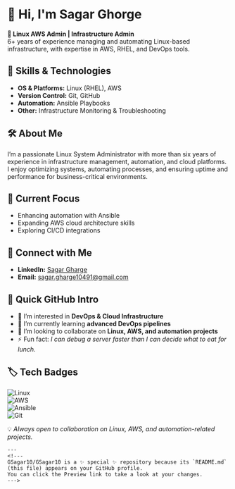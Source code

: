 # 👋 Hi, I'm Sagar Ghorge  

**💼 Linux AWS Admin | Infrastructure Admin**  
6+ years of experience managing and automating Linux-based infrastructure, with expertise in AWS, RHEL, and DevOps tools.

## 🚀 Skills & Technologies
- **OS & Platforms:** Linux (RHEL), AWS  
- **Version Control:** Git, GitHub  
- **Automation:** Ansible Playbooks  
- **Other:** Infrastructure Monitoring & Troubleshooting  

## 🛠 About Me
I’m a passionate Linux System Administrator with more than six years of experience in infrastructure management, automation, and cloud platforms.  
I enjoy optimizing systems, automating processes, and ensuring uptime and performance for business-critical environments.

## 📌 Current Focus
- Enhancing automation with Ansible  
- Expanding AWS cloud architecture skills  
- Exploring CI/CD integrations  

## 🔗 Connect with Me
- **LinkedIn:** [Sagar Gharge](https://www.linkedin.com/in/sagar-gharge-4017347a)  
- **Email:** sagar.gharge10491@gmail.com  

## 🌟 Quick GitHub Intro
- 👀 I’m interested in **DevOps & Cloud Infrastructure**  
- 🌱 I’m currently learning **advanced DevOps pipelines**  
- 💞️ I’m looking to collaborate on **Linux, AWS, and automation projects**  
- ⚡ Fun fact: *I can debug a server faster than I can decide what to eat for lunch.*  

## 🏷 Tech Badges
![Linux](https://img.shields.io/badge/Linux-FCC624?style=for-the-badge&logo=linux&logoColor=white)  
![AWS](https://img.shields.io/badge/AWS-232F3E?style=for-the-badge&logo=amazon-aws&logoColor=white)  
![Ansible](https://img.shields.io/badge/Ansible-000000?style=for-the-badge&logo=ansible&logoColor=white)  
![Git](https://img.shields.io/badge/Git-F05032?style=for-the-badge&logo=git&logoColor=white)

💡 *Always open to collaboration on Linux, AWS, and automation-related projects.*
```
---
<!---
GSagar10/GSagar10 is a ✨ special ✨ repository because its `README.md` (this file) appears on your GitHub profile.
You can click the Preview link to take a look at your changes.
--->
